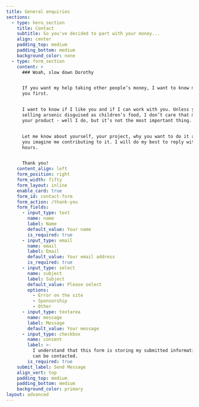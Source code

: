 ```yaml
---
title: General enquiries
sections:
  - type: hero_section
    title: Contact
    subtitle: So you've decided to part with your money...
    align: center
    padding_top: medium
    padding_bottom: medium
    background_color: none
  - type: form_section
    content: >
      ### Woah, slow down Dorothy


      If you want my help taking other people’s money, I want to know more about
      you first.


      I want to know if I like you and if I can work with you. Unless you’re
      selling arsenic disguised as children’s food, I don’t care that much about
      your product - well I do, but it’s not the most important thing.


      Let me know about yourself, your project, why you want to do it and how
      you imagine me contributing to it. I will do my best to reply within 48
      hours.


      Thank you!
    content_align: left
    form_position: right
    form_width: fifty
    form_layout: inline
    enable_card: true
    form_id: contact-form
    form_action: /thank-you
    form_fields:
      - input_type: text
        name: name
        label: Name
        default_value: Your name
        is_required: true
      - input_type: email
        name: email
        label: Email
        default_value: Your email address
        is_required: true
      - input_type: select
        name: subject
        label: Subject
        default_value: Please select
        options:
          - Error on the site
          - Sponsorship
          - Other
      - input_type: textarea
        name: message
        label: Message
        default_value: Your message
      - input_type: checkbox
        name: consent
        label: >-
          I understand that this form is storing my submitted information so I
          can be contacted.
        is_required: true
    submit_label: Send Message
    align_vert: top
    padding_top: medium
    padding_bottom: medium
    background_color: primary
layout: advanced
---
```


